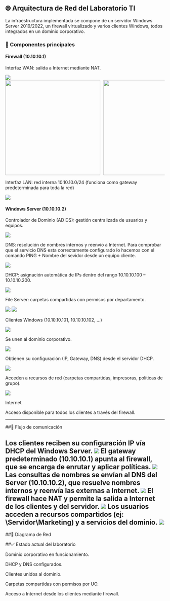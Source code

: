 ## 🌐 Arquitectura de Red del Laboratorio TI

La infraestructura implementada se compone de un servidor Windows Server 2019/2022, un firewall virtualizado y varios clientes Windows, todos integrados en un dominio corporativo.



### 🔹 Componentes principales

#### Firewall (10.10.10.1)

Interfaz WAN: salida a Internet mediante NAT.

<img src="imgs/sophoswan.png">
<div style="display: flex; overflow-x: auto; gap: 10px;">
  <img src="imgs/sophoswan.png" width="300" />
  <img src="imgs/sophoswan.png" width="300" />
  <img src="imgs/sophoswan.png" width="300" />
</div>

Interfaz LAN: red interna 10.10.10.0/24 (funciona como gateway predeterminada para toda la red)

<img src="imgs/sophoslan.png">

#### Windows Server (10.10.10.2)

Controlador de Dominio (AD DS): gestión centralizada de usuarios y equipos.

<img src="imgs/controlador de dominio.png">

DNS: resolución de nombres internos y reenvío a Internet.
Para comprobar que el servicio DNS esta correctamente configurado lo hacemos con el comando PING + Nombre del sevidor  desde un equipo cliente. 

<img src="imgs/dns.png">

DHCP: asignación automática de IPs dentro del rango 10.10.10.100 – 10.10.10.200.

<img src="imgs/dhcp.png">

File Server: carpetas compartidas con permisos por departamento.

<img src="imgs/compartida_servidor.png">

<img src="imgs/COMPARTIDA_NANY.png">

Clientes Windows (10.10.10.101, 10.10.10.102, …)

<img src="imgs/sophoswan.png">

Se unen al dominio corporativo.

<img src="imgs/sophoswan.png">

Obtienen su configuración (IP, Gateway, DNS) desde el servidor DHCP.

<img src="imgs/sophoswan.png">

Acceden a recursos de red (carpetas compartidas, impresoras, políticas de grupo).

<img src="imgs/sophoswan.png">

Internet

Acceso disponible para todos los clientes a través del firewall.

---

##🔹 Flujo de comunicación

Los clientes reciben su configuración IP vía DHCP del Windows Server.
<img src="imgs/sophoswan.png">
El gateway predeterminado (10.10.10.1) apunta al firewall, que se encarga de enrutar y aplicar políticas.
<img src="imgs/sophoswan.png">
Las consultas de nombres se envían al DNS del Server (10.10.10.2), que resuelve nombres internos y reenvía las externas a Internet.
<img src="imgs/sophoswan.png">
El firewall hace NAT y permite la salida a Internet de los clientes y del servidor.
<img src="imgs/sophoswan.png">
Los usuarios acceden a recursos compartidos (ej: \\Servidor\Marketing) y a servicios del dominio.
<img src="imgs/sophoswan.png">
---

##🔹 Diagrama de Red
   

##✅ Estado actual del laboratorio

Dominio corporativo en funcionamiento.

DHCP y DNS configurados.

Clientes unidos al dominio.

Carpetas compartidas con permisos por UO.

Acceso a Internet desde los clientes mediante firewall.
